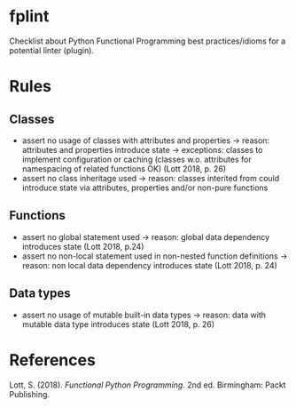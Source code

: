 # fplint

Checklist about Python Functional Programming best practices/idioms for a potential linter (plugin).

# Rules

## Classes

* assert no usage of classes with attributes and properties -> reason: attributes and properties introduce state -> exceptions: classes to implement configuration or caching (classes w.o. attributes for namespacing of related functions OK) (Lott 2018, p. 26)
* assert no class inheritage used -> reason: classes interited from could introduce state via attributes, properties and/or non-pure functions

## Functions

* assert no global statement used -> reason: global data dependency introduces state (Lott 2018, p.24)
* assert no non-local statement used in non-nested function definitions -> reason: non local data dependency introduces state (Lott 2018, p. 24)

## Data types

* assert no usage of mutable built-in data types -> reason: data with mutable data type introduces state (Lott 2018, p. 26)

# References

Lott, S. (2018). *Functional Python Programming*. 2nd ed. Birmingham: Packt Publishing.